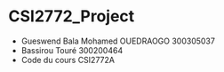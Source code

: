 # CSI2772_Project
- Gueswend Bala Mohamed OUEDRAOGO 300305037
- Bassirou Touré 300200464
- Code du cours CSI2772A
